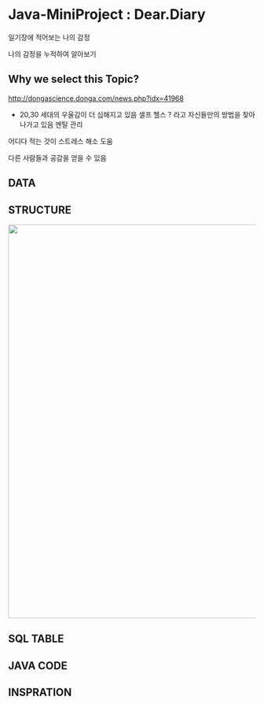 # Java-MiniProject : Dear.Diary

일기장에 적어보는 나의 감정

나의 감정을 누적하여 알아보기 

## Why we select this Topic?
http://dongascience.donga.com/news.php?idx=41968
- 20,30 세대의 우울감이 더 심해지고 있음
셀프 헬스 ? 라고 자신들만의 방법을 찾아나가고 있음
멘탈 관리 

어디다 적는 것이 스트레스 해소 도움 

다른 사람들과 공감을 얻을 수 있음 

## DATA



## STRUCTURE 
<div>
<img width="800" src=https://lh4.googleusercontent.com/dVuPisLaZvbbO7v7B0Yf3T4AXV2zYE-7L7lMroRW51R2pD9GyZVJn1DlOquyORKzETP0_A3eH8OQpMqBZKCMJF7LS0YUBBU4Uyrf3-e02mpv3uciUoatxd3H92q2aEB7xiKuKZtzZA>

## SQL TABLE 

## JAVA CODE 

## INSPRATION 
